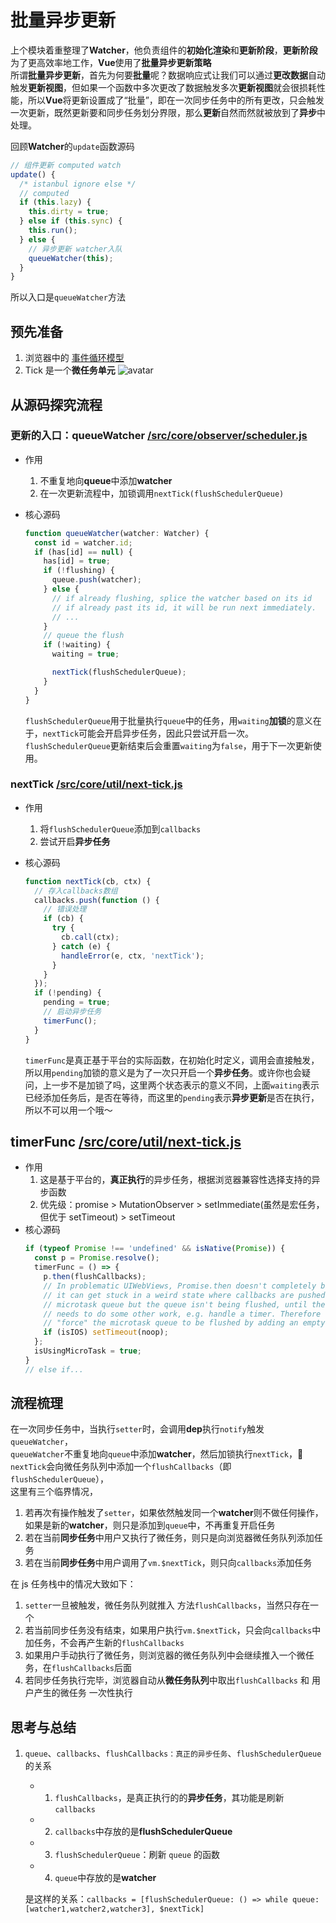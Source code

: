 # 批量异步更新

上个模块着重整理了**Watcher**，他负责组件的**初始化渲染**和**更新阶段**，**更新阶段**为了更高效率地工作，**Vue**使用了**批量异步更新策略**<br>
所谓**批量异步更新**，首先为何要**批量**呢？数据响应式让我们可以通过**更改数据**自动触发**更新视图**，但如果一个函数中多次更改了数据触发多次**更新视图**就会很损耗性能，所以**Vue**将更新设置成了“批量”，即在一次同步任务中的所有更改，只会触发一次更新，既然更新要和同步任务划分界限，那么**更新**自然而然就被放到了**异步**中处理。

回顾**Watcher**的`update`函数源码

```javascript
// 组件更新 computed watch
update() {
  /* istanbul ignore else */
  // computed
  if (this.lazy) {
    this.dirty = true;
  } else if (this.sync) {
    this.run();
  } else {
    // 异步更新 watcher入队
    queueWatcher(this);
  }
}
```

所以入口是`queueWatcher`方法

## 预先准备

1. 浏览器中的 [事件循环模型](https://jakearchibald.com/2015/tasks-microtasks-queues-and-schedules/?utm_source=html5weekly)
2. Tick 是一个**微任务单元**
   ![avatar](https://pic3.zhimg.com/80/v2-a38ad24f9109e1a4cb7b49cc1b90cafe_720w.jpg)

## 从源码探究流程

### 更新的入口：queueWatcher [/src/core/observer/scheduler.js](https://github.com/vuejs/vue/blob/dev/src/core/observer/scheduler.js#L164)

- 作用
  1. 不重复地向**queue**中添加**watcher**
  2. 在一次更新流程中，加锁调用`nextTick(flushSchedulerQueue)`
- 核心源码

  ```javascript
  function queueWatcher(watcher: Watcher) {
    const id = watcher.id;
    if (has[id] == null) {
      has[id] = true;
      if (!flushing) {
        queue.push(watcher);
      } else {
        // if already flushing, splice the watcher based on its id
        // if already past its id, it will be run next immediately.
        // ...
      }
      // queue the flush
      if (!waiting) {
        waiting = true;

        nextTick(flushSchedulerQueue);
      }
    }
  }
  ```

  `flushSchedulerQueue`用于批量执行`queue`中的任务，用`waiting`**加锁**的意义在于，`nextTick`可能会开启异步任务，因此只尝试开启一次。`flushSchedulerQueue`更新结束后会重置`waiting`为`false`，用于下一次更新使用。

### nextTick [/src/core/util/next-tick.js](https://github.com/vuejs/vue/blob/dev/src/core/util/next-tick.js#L87)

- 作用
  1. 将`flushSchedulerQueue`添加到`callbacks`
  2. 尝试开启**异步任务**
- 核心源码

  ```javascript
  function nextTick(cb, ctx) {
    // 存入callbacks数组
    callbacks.push(function () {
      // 错误处理
      if (cb) {
        try {
          cb.call(ctx);
        } catch (e) {
          handleError(e, ctx, 'nextTick');
        }
      }
    });
    if (!pending) {
      pending = true;
      // 启动异步任务
      timerFunc();
    }
  }
  ```

  `timerFunc`是真正基于平台的实际函数，在初始化时定义，调用会直接触发，所以用`pending`加锁的意义是为了一次只开启一个**异步任务**。或许你也会疑问，上一步不是加锁了吗，这里两个状态表示的意义不同，上面`waiting`表示已经添加任务后，是否在等待，而这里的`pending`表示**异步更新**是否在执行，所以不可以用一个哦～

## timerFunc [/src/core/util/next-tick.js](https://github.com/vuejs/vue/blob/dev/src/core/util/next-tick.js#L42)

- 作用
  1. 这是基于平台的，**真正执行**的异步任务，根据浏览器兼容性选择支持的异步函数
  2. 优先级：promise > MutationObserver > setImmediate(虽然是宏任务，但优于 setTimeout) > setTimeout
- 核心源码
  ```javascript
  if (typeof Promise !== 'undefined' && isNative(Promise)) {
    const p = Promise.resolve();
    timerFunc = () => {
      p.then(flushCallbacks);
      // In problematic UIWebViews, Promise.then doesn't completely break, but
      // it can get stuck in a weird state where callbacks are pushed into the
      // microtask queue but the queue isn't being flushed, until the browser
      // needs to do some other work, e.g. handle a timer. Therefore we can
      // "force" the microtask queue to be flushed by adding an empty timer.
      if (isIOS) setTimeout(noop);
    };
    isUsingMicroTask = true;
  }
  // else if...
  ```

## 流程梳理

在一次同步任务中，当执行`setter`时，会调用**dep**执行`notify`触发`queueWatcher`，<br>
`queueWatcher`不重复地向`queue`中添加**watcher**，然后加锁执行`nextTick`，<br>
`nextTick`会向微任务队列中添加一个`flushCallbacks`（即`flushSchedulerQueue`），<br>
这里有三个临界情况，

1. 若再次有操作触发了`setter`，如果依然触发同一个**watcher**则不做任何操作，如果是新的**watcher**，则只是添加到`queue`中，不再重复开启任务
2. 若在当前**同步任务**中用户又执行了微任务，则只是向浏览器微任务队列添加任务
3. 若在当前**同步任务**中用户调用了`vm.$nextTick`，则只向`callbacks`添加任务

在 js 任务栈中的情况大致如下：

1. `setter`一旦被触发，微任务队列就推入 方法`flushCallbacks`，当然只存在一个
2. 若当前同步任务没有结束，如果用户执行`vm.$nextTick`，只会向`callbacks`中加任务，不会再产生新的`flushCallbacks`
3. 如果用户手动执行了微任务，则浏览器的微任务队列中会继续推入一个微任务，在`flushCallbacks`后面
4. 若同步任务执行完毕，浏览器自动从**微任务队列**中取出`flushCallbacks` 和 用户产生的微任务 一次性执行

## 思考与总结

1.  `queue`、`callbacks`、`flushCallbacks：真正的异步任务`、`flushSchedulerQueue`的关系<br>

    - 1. `flushCallbacks`，是真正执行的的**异步任务**，其功能是刷新 `callbacks`
    - 2. `callbacks`中存放的是**flushSchedulerQueue**
    - 3. `flushSchedulerQueue`：刷新 `queue` 的函数
    - 4. `queue`中存放的是**watcher**

    是这样的关系：`callbacks = [flushSchedulerQueue: () => while queue:[watcher1,watcher2,watcher3], $nextTick]`
